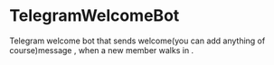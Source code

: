 # TelegramWelcomeBot
Telegram welcome bot that sends welcome(you can add anything of course)message , when a new member walks in .
